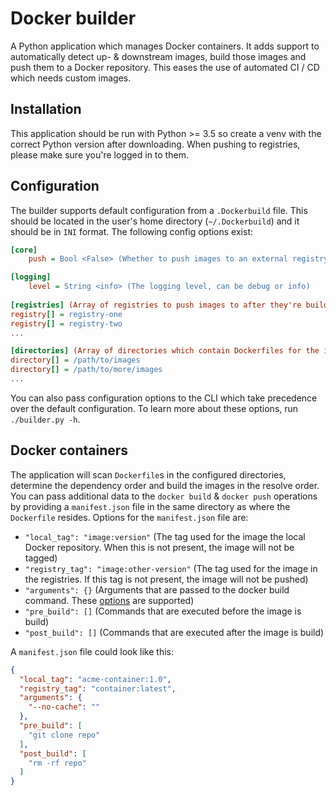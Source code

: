 # Docker builder

A Python application which manages Docker containers. It adds support to automatically detect up- & downstream images,
build those images and push them to a Docker repository. This eases the use of automated CI / CD which needs custom 
images.

## Installation

This application should be run with Python >= 3.5 so create a venv with the correct Python version after downloading.
When pushing to registries, please make sure you're logged in to them.

## Configuration

The builder supports default configuration from a `.Dockerbuild` file. This should be located in the user's home 
directory (`~/.Dockerbuild`) and it should be in `INI` format. The following config options exist:

```ini
[core]
    push = Bool <False> (Whether to push images to an external registry after they're build) 

[logging]
    level = String <info> (The logging level, can be debug or info)
    
[registries] (Array of registries to push images to after they're build)
registry[] = registry-one 
registry[] = registry-two
...

[directories] (Array of directories which contain Dockerfiles for the images. The directories are traversed recursive)
directory[] = /path/to/images
directory[] = /path/to/more/images
...
```

You can also pass configuration options to the CLI which take precedence over the default configuration. To learn more
about these options, run `./builder.py -h`.

## Docker containers

The application will scan `Dockerfile`s in the configured directories, determine the dependency order and build the 
images in the resolve order. You can pass additional data to the `docker build` & `docker push` operations by providing
a `manifest.json` file in the same directory as where the `Dockerfile` resides. Options for the `manifest.json` file are:

- `"local_tag": "image:version"` (The tag used for the image the local Docker repository. When this is not present, the image will not be tagged)
- `"registry_tag": "image:other-version"` (The tag used for the image in the registries. If this tag is not present, the image will not be pushed)
- `"arguments": {}` (Arguments that are passed to the docker build command. These [options](https://docs.docker.com/engine/reference/commandline/build/#options) are supported)
- `"pre_build": []` (Commands that are executed before the image is build)
- `"post_build": []` (Commands that are executed after the image is build)

A `manifest.json` file could look like this:
```json
{
  "local_tag": "acme-container:1.0",
  "registry_tag": "container:latest",
  "arguments": {
    "--no-cache": ""
  },
  "pre_build": [
    "git clone repo"
  ],
  "post_build": [
    "rm -rf repo"
  ]
}
```
